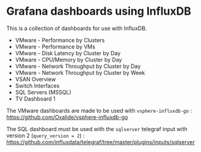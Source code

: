 # Grafana dashboards using InfluxDB
This is a collection of dashboards for use with InfluxDB.

* VMware - Performance by Clusters
* VMware - Performance by VMs
* VMware - Disk Latency by Cluster by Day
* VMware - CPU/Memory by Cluster by Day
* VMware - Network Throughput by Cluster by Day
* VMware - Network Throughput by Cluster by Week
* VSAN Overview
* Switch Interfaces
* SQL Servers (MSSQL)
* TV Dashboard 1

The VMware dashboards are made to be used with `vsphere-influxdb-go` : https://github.com/Oxalide/vsphere-influxdb-go

The SQL dashboard must be used with the `sqlserver` telegraf input with version 2 (`query_version = 2`) : https://github.com/influxdata/telegraf/tree/master/plugins/inputs/sqlserver
